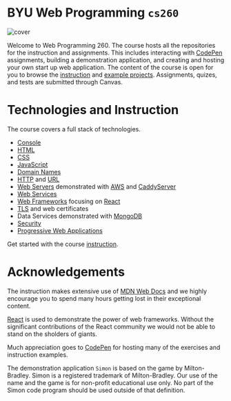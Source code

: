 # BYU **Web Programming** `cs260`

![cover](https://github.com/webprogramming260/.github/blob/08a41f59572d5a48fbc54d4c0bf28e698b35d634/profile/webprogrammingcover.jpg)

Welcome to Web Programming 260. The course hosts all the repositories for the instruction and assignments. This includes interacting with [CodePen](https://codepen.io) assignments, building a demonstration application, and creating and hosting your own start up web application. The content of the course is open for you to browse the [instruction](https://github.com/webprogramming260/.github/blob/2b4c5b2e475279b723a7a86c03abe118124a595b/profile/instructionTopics.md) and [example projects](https://demo.cs260.click). Assignments, quizes, and tests are submitted through Canvas.

# Technologies and Instruction

The course covers a full stack of technologies.

- [Console](https://developer.mozilla.org/en-US/docs/Learn/Tools_and_testing/Understanding_client-side_tools/Command_line)
- [HTML](https://developer.mozilla.org/en-US/docs/Web/HTML)
- [CSS](https://developer.mozilla.org/en-US/docs/Web/CSS)
- [JavaScript](https://developer.mozilla.org/en-US/docs/Web/JavaScript/Language_Overview)
- [Domain Names](https://developer.mozilla.org/en-US/docs/Learn/Common_questions/What_is_a_domain_name)
- [HTTP](https://developer.mozilla.org/en-US/docs/Web/HTTP) and [URL](https://developer.mozilla.org/en-US/docs/Learn/Common_questions/What_is_a_URL)
- [Web Servers](https://developer.mozilla.org/en-US/docs/Learn/Common_questions/What_is_a_web_server) demonstrated with [AWS](https://aws.amazon.com//) and [CaddyServer](https://caddyserver.com/)
- [Web Services](https://developer.mozilla.org/en-US/docs/Learn/JavaScript/Client-side_web_APIs/Introduction)
- [Web Frameworks](https://developer.mozilla.org/en-US/docs/Learn/Tools_and_testing/Client-side_JavaScript_frameworks/Introduction) focusing on [React](react/react.md)
- [TLS](https://developer.mozilla.org/en-US/docs/Web/Security/Transport_Layer_Security) and web certificates
- Data Services demonstrated with [MongoDB](https://www.mongodb.com/)
- [Security](https://developer.mozilla.org/en-US/docs/Web/Security)
- [Progressive Web Applications](https://developer.mozilla.org/en-US/docs/Web/Progressive_web_apps)

Get started with the course [instruction](https://github.com/webprogramming260/.github/blob/2b4c5b2e475279b723a7a86c03abe118124a595b/profile/instructionTopics.md).

# Acknowledgements

The instruction makes extensive use of [MDN Web Docs](https://developer.mozilla.org/) and we highly encourage you to spend many hours getting lost in their exceptional content.

[React](https://reactjs.org) is used to demonstrate the power of web frameworks. Without the significant contributions of the React community we would not be able to stand on the sholders of giants.

Much appreciation goes to [CodePen](codepen.io) for hosting many of the exercises and instruction examples.

The demonstration application `Simon` is based on the game by Milton-Bradley. Simon is a registered trademark of Milton-Bradley. Our use of the name and the game is for non-profit educational use only. No part of the Simon code program should be used outside of that definition.
